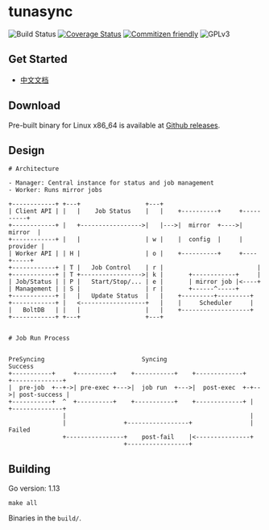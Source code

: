 tunasync
========

![Build Status](https://github.com/tuna/tunasync/workflows/tunasync/badge.svg)
[![Coverage Status](https://coveralls.io/repos/github/tuna/tunasync/badge.svg?branch=master)](https://coveralls.io/github/tuna/tunasync?branch=master)
[![Commitizen friendly](https://img.shields.io/badge/commitizen-friendly-brightgreen.svg)](http://commitizen.github.io/cz-cli/)
![GPLv3](https://img.shields.io/badge/license-GPLv3-blue.svg)

## Get Started

- [中文文档](https://github.com/tuna/tunasync/blob/master/docs/zh_CN/get_started.md)

## Download

Pre-built binary for Linux x86_64 is available at [Github releases](https://github.com/tuna/tunasync/releases/latest).

## Design

```
# Architecture

- Manager: Central instance for status and job management
- Worker: Runs mirror jobs

+------------+ +---+                  +---+
| Client API | |   |    Job Status    |   |    +----------+     +----------+ 
+------------+ |   +----------------->|   |--->|  mirror  +---->|  mirror  | 
+------------+ |   |                  | w |    |  config  |     | provider | 
| Worker API | | H |                  | o |    +----------+     +----+-----+ 
+------------+ | T |   Job Control    | r |                          |       
+------------+ | T +----------------->| k |       +------------+     |       
| Job/Status | | P |   Start/Stop/... | e |       | mirror job |<----+       
| Management | | S |                  | r |       +------^-----+             
+------------+ |   |   Update Status  |   |    +---------+---------+         
+------------+ |   <------------------+   |    |     Scheduler     |
|   BoltDB   | |   |                  |   |    +-------------------+
+------------+ +---+                  +---+


# Job Run Process


PreSyncing                           Syncing                               Success
+-----------+     +----------+    +-----------+    +-------------+     +--------------+
|  pre-job  +--+->| pre-exec +--->|  job run  +--->|  post-exec  +-+-->| post-success |
+-----------+  ^  +----------+    +-----------+    +-------------+ |   +--------------+
               |                                                   |
               |                +-----------------+                | Failed
               +----------------+    post-fail    |<---------------+
                                +-----------------+
```


## Building

Go version: 1.13

```
make all
```

Binaries in the `build/`.
